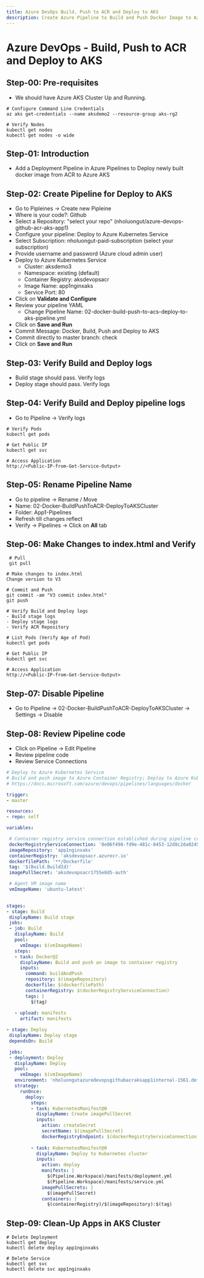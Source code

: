 ```yaml
---
title: Azure DevOps Build, Push to ACR and Deploy to AKS
description: Create Azure Pipeline to Build and Push Docker Image to Azure Container Registry and Deploy to AKS Kubernetes Cluster  
---
```

# Azure DevOps - Build, Push to ACR and Deploy to AKS

## Step-00: Pre-requisites
- We should have Azure AKS Cluster Up and Running.
```
# Configure Command Line Credentials
az aks get-credentials --name aksdemo2 --resource-group aks-rg2

# Verify Nodes
kubectl get nodes 
kubectl get nodes -o wide
```

## Step-01: Introduction
- Add a Deployment Pipeline in Azure Pipelines to Deploy newly built docker image from ACR to Azure AKS

## Step-02: Create Pipeline for Deploy to AKS
- Go to Pipleines -> Create new Pipleine
- Where is your code?: Github
- Select a Repository: "select your repo" (nholuongut/azure-devops-github-acr-aks-app1)
- Configure your pipeline: Deploy to Azure Kubernetes Service
- Select Subscription: nholuongut-paid-subscription (select your subscription)
- Provide username and password (Azure cloud admin user)
- Deploy to Azure Kubernetes Service
  - Cluster: aksdemo3
  - Namespace: existing (default)
  - Container Registry: aksdevopsacr
  - Image Name: app1nginxaks
  - Service Port: 80
- Click on **Validate and Configure**
- Review your pipeline YAML
  -  Change Pipeline Name: 02-docker-build-push-to-acs-deploy-to-aks-pipeline.yml
- Click on **Save and Run**
- Commit Message: Docker, Build, Push and Deploy to AKS
- Commit directly to master branch: check
- Click on  **Save and Run**

 ## Step-03: Verify Build and Deploy logs
 - Build stage should pass. Verify logs
 - Deploy stage should pass. Verify logs


## Step-04: Verify Build and Deploy pipeline logs
- Go to Pipeline -> Verify logs
```
# Verify Pods
kubectl get pods

# Get Public IP
kubectl get svc

# Access Application
http://<Public-IP-from-Get-Service-Output>
```

 ## Step-05: Rename Pipeline Name
- Go to pipeline -> Rename / Move
- Name: 02-Docker-BuildPushToACR-DeployToAKSCluster
- Folder: App1-Pipelines
- Refresh till changes reflect
- Verify -> Pipelines -> Click on **All** tab

## Step-06: Make Changes to index.html and Verify
```
 # Pull
 git pull

# Make changes to index.html
Change version to V3

# Commit and Push
git commit -am "V3 commit index.html"
git push

# Verify Build and Deploy logs
- Build stage logs
- Deploy stage logs
- Verify ACR Repository

# List Pods (Verify Age of Pod)
kubectl get pods 

# Get Public IP
kubectl get svc

# Access Application
http://<Public-IP-from-Get-Service-Output>

``` 

## Step-07: Disable Pipeline
- Go to Pipeline -> 02-Docker-BuildPushToACR-DeployToAKSCluster -> Settings -> Disable


## Step-08: Review Pipeline code
- Click on Pipeline -> Edit Pipeline
- Review pipeline code
- Review Service Connections
 ```yaml
 # Deploy to Azure Kubernetes Service
# Build and push image to Azure Container Registry; Deploy to Azure Kubernetes Service
# https://docs.microsoft.com/azure/devops/pipelines/languages/docker

trigger:
- master

resources:
- repo: self

variables:

  # Container registry service connection established during pipeline creation
  dockerRegistryServiceConnection: '8e06f498-fd9e-481c-8453-12d8c2da0245'
  imageRepository: 'app1nginxaks'
  containerRegistry: 'aksdevopsacr.azurecr.io'
  dockerfilePath: '**/Dockerfile'
  tag: '$(Build.BuildId)'
  imagePullSecret: 'aksdevopsacr1755e8d5-auth'

  # Agent VM image name
  vmImageName: 'ubuntu-latest'
  

stages:
- stage: Build
  displayName: Build stage
  jobs:  
  - job: Build
    displayName: Build
    pool:
      vmImage: $(vmImageName)
    steps:
    - task: Docker@2
      displayName: Build and push an image to container registry
      inputs:
        command: buildAndPush
        repository: $(imageRepository)
        dockerfile: $(dockerfilePath)
        containerRegistry: $(dockerRegistryServiceConnection)
        tags: |
          $(tag)
          
    - upload: manifests
      artifact: manifests

- stage: Deploy
  displayName: Deploy stage
  dependsOn: Build

  jobs:
  - deployment: Deploy
    displayName: Deploy
    pool:
      vmImage: $(vmImageName)
    environment: 'nholuongutazuredevopsgithubacraksapp1internal-1561.default'
    strategy:
      runOnce:
        deploy:
          steps:
          - task: KubernetesManifest@0
            displayName: Create imagePullSecret
            inputs:
              action: createSecret
              secretName: $(imagePullSecret)
              dockerRegistryEndpoint: $(dockerRegistryServiceConnection)
              
          - task: KubernetesManifest@0
            displayName: Deploy to Kubernetes cluster
            inputs:
              action: deploy
              manifests: |
                $(Pipeline.Workspace)/manifests/deployment.yml
                $(Pipeline.Workspace)/manifests/service.yml
              imagePullSecrets: |
                $(imagePullSecret)
              containers: |
                $(containerRegistry)/$(imageRepository):$(tag)
 ``` 

 ## Step-09: Clean-Up Apps in AKS Cluster
 ```
 # Delete Deployment
 kubectl get deploy
 kubectl delete deploy app1nginxaks

 # Delete Service
 kubectl get svc
 kubectl delete svc app1nginxaks
 ```
